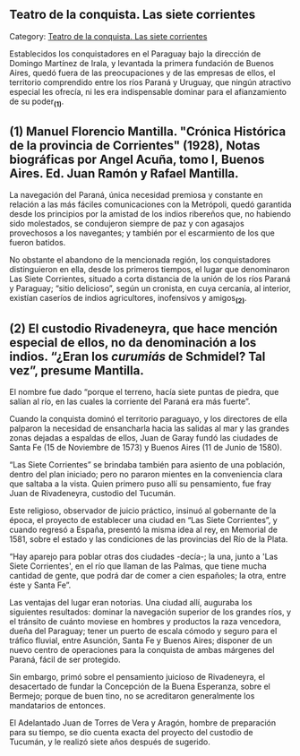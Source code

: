 ## Teatro de la conquista. Las siete corrientes

Category: [Teatro de la conquista. Las siete corrientes](http://descubrircorrientes.com.ar/2012/index.php/3141-historia-desde-el-origen-hasta-1814/tierra-argentina-1492-1588/caboto-primer-europeo-que-observa-costa-correntina/avistamiento-del-paraje-de-las-siete-corrientes/teatro-de-la-conquista-las-siete-corrientes)

Establecidos los conquistadores en el Paraguay bajo la dirección de Domingo Martínez de Irala, y levantada la primera fundación de Buenos Aires, quedó fuera de las preocupaciones y de las empresas de ellos, el territorio comprendido entre los ríos Paraná y Uruguay, que ningún atractivo especial les ofrecía, ni les era indispensable dominar para el afianzamiento de su poder<sub><strong>(1)</strong></sub>.

## **(1)** Manuel Florencio Mantilla. "Crónica Histórica de la provincia de Corrientes" (1928), Notas biográficas por Angel Acuña, tomo I, Buenos Aires. Ed. Juan Ramón y Rafael Mantilla.

La navegación del Paraná, única necesidad premiosa y constante en relación a las más fáciles comunicaciones con la Metrópoli, quedó garantida desde los principios por la amistad de los indios ribereños que, no habiendo sido molestados, se condujeron siempre de paz y con agasajos provechosos a los navegantes; y también por el escarmiento de los que fueron batidos.

No obstante el abandono de la mencionada región, los conquistadores distinguieron en ella, desde los primeros tiempos, el lugar que denominaron Las Siete Corrientes, situado a corta distancia de la unión de los ríos Paraná y Paraguay; “sitio delicioso”, según un cronista, en cuya cercanía, al interior, existían caseríos de indios agricultores, inofensivos y amigos<sub><strong>(2)</strong></sub>.

## **(2)** El custodio Rivadeneyra, que hace mención especial de ellos, no da denominación a los indios. “¿Eran los _curumiás_ de Schmidel? Tal vez”, presume Mantilla.

El nombre fue dado “porque el terreno, hacía siete puntas de piedra, que salían al río, en las cuales la corriente del Paraná era más fuerte”.

Cuando la conquista dominó el territorio paraguayo, y los directores de ella palparon la necesidad de ensancharla hacia las salidas al mar y las grandes zonas dejadas a espaldas de ellos, Juan de Garay fundó las ciudades de Santa Fe (15 de Noviembre de 1573) y Buenos Aires (11 de Junio de 1580).

“Las Siete Corrientes” se brindaba también para asiento de una población, dentro del plan iniciado; pero no pararon mientes en la conveniencia clara que saltaba a la vista. Quien primero puso allí su pensamiento, fue fray Juan de Rivadeneyra, custodio del Tucumán.

Este religioso, observador de juicio práctico, insinuó al gobernante de la época, el proyecto de establecer una ciudad en “Las Siete Corrientes”, y cuando regresó a España, presentó la misma idea al rey, en Memorial de 1581, sobre el estado y las condiciones de las provincias del Río de la Plata.

“Hay aparejo para poblar otras dos ciudades -decía-; la una, junto a 'Las Siete Corrientes', en el río que llaman de las Palmas, que tiene mucha cantidad de gente, que podrá dar de comer a cien españoles; la otra, entre éste y Santa Fe”.

Las ventajas del lugar eran notorias. Una ciudad allí, auguraba los siguientes resultados: dominar la navegación superior de los grandes ríos, y el tránsito de cuánto moviese en hombres y productos la raza vencedora, dueña del Paraguay; tener un puerto de escala cómodo y seguro para el tráfico fluvial, entre Asunción, Santa Fe y Buenos Aires; disponer de un nuevo centro de operaciones para la conquista de ambas márgenes del Paraná, fácil de ser protegido.

Sin embargo, primó sobre el pensamiento juicioso de Rivadeneyra, el desacertado de fundar la Concepción de la Buena Esperanza, sobre el Bermejo; porque de buen tino, no se acreditaron generalmente los mandatarios de entonces.

El Adelantado Juan de Torres de Vera y Aragón, hombre de preparación para su tiempo, se dio cuenta exacta del proyecto del custodio de Tucumán, y le realizó siete años después de sugerido.